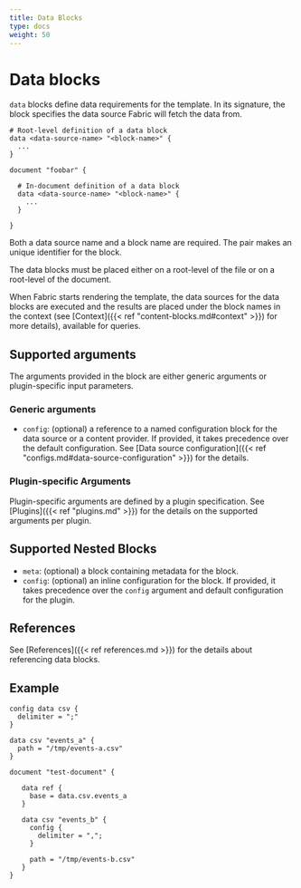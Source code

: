 ```yaml
---
title: Data Blocks
type: docs
weight: 50
---
```


# Data blocks

`data` blocks define data requirements for the template. In its signature, the block specifies the data source Fabric will fetch the data from.

```hcl
# Root-level definition of a data block
data <data-source-name> "<block-name>" {
  ...
}

document "foobar" {

  # In-document definition of a data block
  data <data-source-name> "<block-name>" {
    ...
  }

}
```

Both a data source name and a block name are required. The pair makes an unique identifier for the block.

The data blocks must be placed either on a root-level of the file or on a root-level of the document.

When Fabric starts rendering the template, the data sources for the data blocks are executed and the results are placed under the block names in the context (see [Context]({{< ref "content-blocks.md#context" >}}) for more details), available for queries.

## Supported arguments

The arguments provided in the block are either generic arguments or plugin-specific input parameters.

### Generic arguments

- `config`: (optional) a reference to a named configuration block for the data source or a content provider. If provided, it takes precedence over the default configuration. See [Data source configuration]({{< ref "configs.md#data-source-configuration" >}}) for the details.

### Plugin-specific Arguments

Plugin-specific arguments are defined by a plugin specification. See [Plugins]({{< ref "plugins.md" >}}) for the details on the supported arguments per plugin.

## Supported Nested Blocks

- `meta`: (optional) a block containing metadata for the block.
- `config`: (optional) an inline configuration for the block. If provided, it takes precedence over the `config` argument and default configuration for the plugin.

## References

See [References]({{< ref references.md >}}) for the details about referencing data blocks.

## Example

```hcl
config data csv {
  delimiter = ";"
}

data csv "events_a" {
  path = "/tmp/events-a.csv"
}

document "test-document" {

   data ref {
     base = data.csv.events_a
   }

   data csv "events_b" {
     config {
       delimiter = ",";
     }

     path = "/tmp/events-b.csv"
   }
}
```
